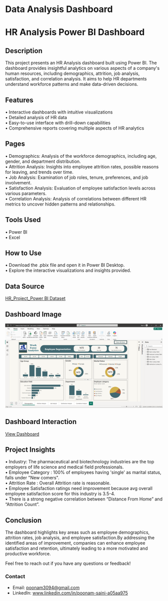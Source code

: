# Data Analysis Dashboard
# HR Analysis Power BI Dashboard
## Description
This project presents an HR Analysis dashboard built using Power BI. The dashboard provides insightful analytics on various aspects of a company's human resources, including demographics, attrition, job analysis, satisfaction, and correlation analysis. It aims to help HR departments understand workforce patterns and make data-driven decisions.
## Features
•	Interactive dashboards with intuitive visualizations<br>
•	Detailed analysis of HR data<br>
•	Easy-to-use interface with drill-down capabilities<br>
•	Comprehensive reports covering multiple aspects of HR analytics<br>
## Pages
•	Demographics: Analysis of the workforce demographics, including age, gender, and department distribution.<br>
•	Attrition Analysis: Insights into employee attrition rates, possible reasons for leaving, and trends over time.<br>
•	Job Analysis: Examination of job roles, tenure, preferences, and job involvement.<br>
•	Satisfaction Analysis: Evaluation of employee satisfaction levels across various parameters.<br>
•	Correlation Analysis: Analysis of correlations between different HR metrics to uncover hidden patterns and relationships.<br>
## Tools Used
•	Power BI<br>
•	Excel<br>
## How to Use
•	Download the .pbix file and open it in Power BI Desktop.<br>
•	Explore the interactive visualizations and insights provided. <br>
## Data Source
<a href = "https://github.com/Poonam3094/Data-Analysis---Dashboard/blob/main/HR_Project_Power%20BI.csv">HR_Project_Power BI Dataset</a>
## Dashboard Image
![Screenshot 2025-03-01 232249](https://github.com/Poonam3094/Data-Analysis---Dashboard/blob/main/Screenshot%202025-03-01%20232249.png)
## Dashboard Interaction
<a href = "https://github.com/Poonam3094/Data-Analysis---Dashboard/blob/main/Power%20bi%20final%20Project%20Sol.pbix">View Dashboard</a>
## Project Insights
•	Industry: The pharmaceutical and biotechnology industries are the top employers of life science and medical field professionals.<br>
•	Employee Category : 100% of employees having 'single' as marital status, falls under "New comers".<br>
•	Attrition Rate : Overall Attrition rate is reasonable.<br>
•	Employee Satisfaction ratings need improvement because avg overall employee satisfaction score for this industry is 3.5-4.<br>
•	There is a strong negative correlation between “Distance From Home” and “Attrition Count”.<br>
## Conclusion
The dashboard highlights key areas such as employee demographics, attrition rates, job analysis, and employee satisfaction.By addressing the identified areas of improvement, companies can enhance employee satisfaction and retention, ultimately leading to a more motivated and productive workforce.

Feel free to reach out if you have any questions or feedback!
### Contact
- Email: poonam3094@gmail.com
- LinkedIn: www.linkedin.com/in/poonam-saini-a05aa975
